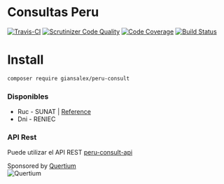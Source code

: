 # Consultas Peru
[![Travis-CI](https://img.shields.io/travis/giansalex/peru-consult.svg?label=build&branch=master&style=flat-square)](https://travis-ci.org/giansalex/peru-consult)
[![Scrutinizer Code Quality](https://scrutinizer-ci.com/g/giansalex/peru-consult/badges/quality-score.png?b=master)](https://scrutinizer-ci.com/g/giansalex/peru-consult/?branch=master)
[![Code Coverage](https://scrutinizer-ci.com/g/giansalex/peru-consult/badges/coverage.png?b=master)](https://scrutinizer-ci.com/g/giansalex/peru-consult/?branch=master)
[![Build Status](https://scrutinizer-ci.com/g/giansalex/peru-consult/badges/build.png?b=master)](https://scrutinizer-ci.com/g/giansalex/peru-consult/build-status/master)
# Install
```bash
composer require giansalex/peru-consult
```

### Disponibles
- Ruc - SUNAT | [Reference](http://www.sunat.gob.pe/descarga/AfiSEE/AfiSEE1.html)
- Dni - RENIEC

### API Rest
Puede utilizar el API REST [peru-consult-api](https://github.com/giansalex/peru-consult-api)  

Sponsored by [Quertium](http://quertium.ga/)  
![Quertium](http://quertium.ga/images/quertium.png)
